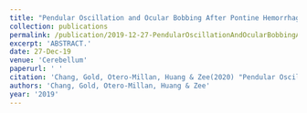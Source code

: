 ```yaml
---
title: "Pendular Oscillation and Ocular Bobbing After Pontine Hemorrhage"
collection: publications
permalink: /publication/2019-12-27-PendularOscillationAndOcularBobbingAfterPontineHemorrhage
excerpt: 'ABSTRACT.'
date: 27-Dec-19
venue: 'Cerebellum'
paperurl: ' '
citation: 'Chang, Gold, Otero-Millan, Huang & Zee(2020) "Pendular Oscillation and Ocular Bobbing After Pontine Hemorrhage" Cerebellum. 2019 Dec 27.'
authors: 'Chang, Gold, Otero-Millan, Huang & Zee'
year: '2019'
---
```


